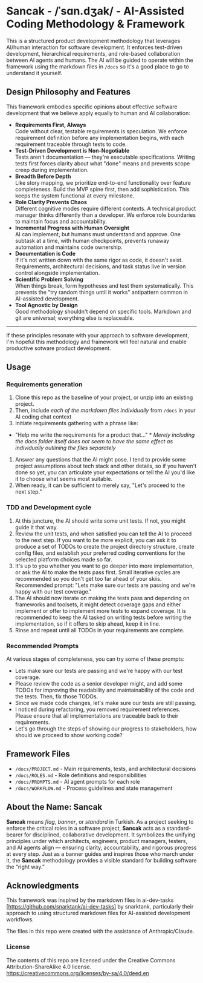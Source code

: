 # Sancak - /ˈsɑn.dʒak/ - AI-Assisted Coding Methodology & Framework

This is a structured product development methodology that leverages AI/human interaction for software development. It enforces test-driven development, hierarchical requirements, and role-based collaboration between AI agents and humans. The AI will be guided to operate within the framework using the markdown files in `/docs` so it's a good place to go to understand it yourself. 

## Design Philosophy and Features
This framework embodies specific opinions about effective software development that we believe apply equally to human and AI collaboration:
- **Requirements First, Always**  
  Code without clear, testable requirements is speculation. We enforce requirement definition before any implementation begins, with each requirement traceable through tests to code.
- **Test-Driven Development is Non-Negotiable**  
  Tests aren't documentation — they're executable specifications. Writing tests first forces clarity about what "done" means and prevents scope creep during implementation.
- **Breadth Before Depth**  
  Like story mapping, we prioritize end-to-end functionality over feature completeness. Build the MVP spine first, then add sophistication. This keeps the system functional at every milestone.
- **Role Clarity Prevents Chaos**  
  Different cognitive modes require different contexts. A technical product manager thinks differently than a developer. We enforce role boundaries to maintain focus and accountability.
- **Incremental Progress with Human Oversight**  
  AI can implement, but humans must understand and approve. One subtask at a time, with human checkpoints, prevents runaway automation and maintains code ownership.
- **Documentation is Code**  
  If it's not written down with the same rigor as code, it doesn't exist. Requirements, architectural decisions, and task status live in version control alongside implementation.
- **Scientific Problem Solving**  
  When things break, form hypotheses and test them systematically. This prevents the "try random things until it works" antipattern common in AI-assisted development.
- **Tool Agnostic by Design**  
  Good methodology shouldn't depend on specific tools. Markdown and git are universal; everything else is replaceable.

---

If these principles resonate with your approach to software development, I'm hopeful this methodology and framework will feel natural and enable productive sotware product development.

## Usage

### Requirements generation
1. Clone this repo as the baseline of your project, or unzip into an existing project. 
1. Then, include *each of the markdown files individually* from `/docs` in your AI coding chat context
1. Initiate requirements gathering with a phrase like:
* "Help me write the requirements for a product that..." *
*Merely including the docs folder itself does not seem to have the same effect as individually outlining the files separately*
1. Answer any questions that the AI might pose. I tend to provide some project assumptions about tech stack and other details, so if you haven't done so yet, you can articulate your expectations or tell the AI you'd like it to choose what seems most suitable.
1. When ready, it can be sufficient to merely say, "Let's proceed to the next step."

### TDD and Development cycle
1. At this juncture, the AI should write some unit tests. If not, you might guide it that way.
1. Review the unit tests, and when satisfied you can tell the AI to proceed to the next step. If you want to be more explicit, you can ask it to produce a set of TODOs to create the project directory structure, create config files, and establish your preferred coding conventions for the selected platform choices made so far. 
1. It's up to you whether you want to go deeper into more implementation, or ask the AI to make the tests pass first. Small iterative cycles are recommended so you don't get too far ahead of your skiis. Recommended prompt: "Lets make sure our tests are passing and we're happy with our test coverage."
1. The AI should now iterate on making the tests pass and depending on frameworks and toolsets, it might detect coverage gaps and either implement or offer to implement more tests to expand coverage. It is recommended to keep the AI tasked on writing tests before writing the implementation, so if it offers to skip ahead, keep it in line.
1. Rinse and repeat until all TODOs in your requirements are complete.

### Recommended Prompts
At various stages of completeness, you can try some of these prompts:
- Lets make sure our tests are passing and we're happy with our test coverage.
- Please review the code as a senior developer might, and add some TODOs for improving the readability and maintainability of the code and the tests. Then, fix those TODOs.
- Since we made code changes, let's make sure our tests are still passing.
- I noticed during refactoring, you removed requirement references. Please ensure that all implementations are traceable back to their requirements.
- Let's go through the steps of showing our progress to stakeholders, how should we proceed to show working code?

## Framework Files

- `/docs/PROJECT.md` - Main requirements, tests, and architectural decisions
- `/docs/ROLES.md` - Role definitions and responsibilities  
- `/docs/PROMPTS.md` - AI agent prompts for each role
- `/docs/WORKFLOW.md` - Process guidelines and state management

## About the Name: Sancak

**Sancak** means *flag*, *banner*, or *standard* in Turkish. As a project seeking to enforce the critical roles in a software project, **Sancak** acts as a standard-bearer for disciplined, collaborative development. It symbolizes the unifying principles under which architects, engineers, product managers, testers, and AI agents align — ensuring clarity, accountability, and rigorous progress at every step. Just as a banner guides and inspires those who march under it, the **Sancak** methodology provides a visible standard for building software the “right way.”

## Acknowledgments

This framework was inspired by the markdown files in ai-dev-tasks [https://github.com/snarktank/ai-dev-tasks] by snarktank, particularly their approach to using structured markdown files for AI-assisted development workflows. 

The files in this repo were created with the assistance of Anthropic/Claude. 

### License
The contents of this repo are licensed under the Creative Commons Attribution-ShareAlike 4.0 license. https://creativecommons.org/licenses/by-sa/4.0/deed.en
